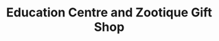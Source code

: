 ---
title: "Education Centre and Zootique Gift Shop"
url: /toronto/education-centre-and-zootique-gift-shop/
shop: Andenken
---